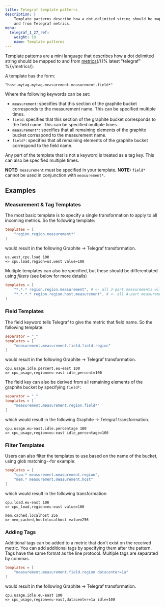 ```yaml
---
title: Telegraf template patterns
description: |
    Template patterns describe how a dot-delimited string should be mapped to
    and from Telegraf metrics.
menu:
  telegraf_1_27_ref:
    weight: 10
    name: Template patterns
---
```


Template patterns are a mini language that describes how a dot delimited
string should be mapped to and from [metrics](/{{% latest "telegraf" %}}/metrics/).

A template has the form:

```text
"host.mytag.mytag.measurement.measurement.field*"
```

Where the following keywords can be set:

- `measurement`: specifies that this section of the graphite bucket corresponds
  to the measurement name. This can be specified multiple times.
- `field`: specifies that this section of the graphite bucket corresponds
  to the field name. This can be specified multiple times.
- `measurement*`: specifies that all remaining elements of the graphite bucket
  correspond to the measurement name.
- `field*`: specifies that all remaining elements of the graphite bucket
  correspond to the field name.

Any part of the template that is not a keyword is treated as a tag key. This
can also be specified multiple times.

**NOTE:** `measurement` must be specified in your template.
**NOTE:** `field*` cannot be used in conjunction with `measurement*`.

## Examples

### Measurement & Tag Templates

The most basic template is to specify a single transformation to apply to all
incoming metrics. So the following template:

```toml
templates = [
    "region.region.measurement*"
]
```

would result in the following Graphite -> Telegraf transformation.

```text
us.west.cpu.load 100
=> cpu.load,region=us.west value=100
```

Multiple templates can also be specified, but these should be differentiated
using _filters_ (see below for more details)

```toml
templates = [
    "*.*.* region.region.measurement", # <- all 3-part measurements will match this one.
    "*.*.*.* region.region.host.measurement", # <- all 4-part measurements will match this one.
]
```

### Field Templates

The field keyword tells Telegraf to give the metric that field name.
So the following template:

```toml
separator = "_"
templates = [
    "measurement.measurement.field.field.region"
]
```

would result in the following Graphite -> Telegraf transformation.

```text
cpu.usage.idle.percent.eu-east 100
=> cpu_usage,region=eu-east idle_percent=100
```

The field key can also be derived from all remaining elements of the graphite
bucket by specifying `field*`:

```toml
separator = "_"
templates = [
    "measurement.measurement.region.field*"
]
```

which would result in the following Graphite -> Telegraf transformation.

```text
cpu.usage.eu-east.idle.percentage 100
=> cpu_usage,region=eu-east idle_percentage=100
```

### Filter Templates

Users can also filter the templates to use based on the name of the bucket,
using glob matching--for example:

```toml
templates = [
    "cpu.* measurement.measurement.region",
    "mem.* measurement.measurement.host"
]
```

which would result in the following transformation:

```text
cpu.load.eu-east 100
=> cpu_load,region=eu-east value=100

mem.cached.localhost 256
=> mem_cached,host=localhost value=256
```

### Adding Tags

Additional tags can be added to a metric that don't exist on the received metric.
You can add additional tags by specifying them after the pattern.
Tags have the same format as the line protocol.
Multiple tags are separated by commas.

```toml
templates = [
    "measurement.measurement.field.region datacenter=1a"
]
```

would result in the following Graphite -> Telegraf transformation.

```text
cpu.usage.idle.eu-east 100
=> cpu_usage,region=eu-east,datacenter=1a idle=100
```

[metrics]: /docs/METRICS.md